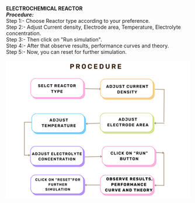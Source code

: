 ****ELECTROCHEMICAL REACTOR****<BR>
_****Procedure:****_<br>
Step 1:- Choose Reactor type according to your preference.<br>
Step 2:- Adjust Current density, Electrode area, Temperature, Electrolyte concentration.<br>
Step 3:- Then click on "Run simulation".<br>
Step 4:- After that observe results, performance curves and theory.<br>
Step 5:- Now, you can reset for further simulation.<br>
 
![Alt text]( https://github.com/Ayush-Kumar-45/Orchids_Ayush_Kumar_3/blob/main/experiment/images/Brown%20Pastel%20Flowchart%20Diagram%20Graph%20Template.png )
